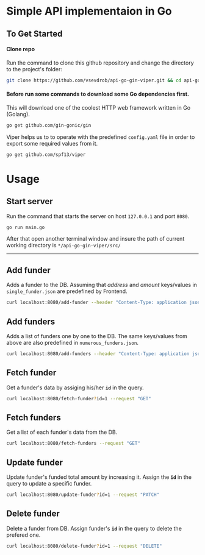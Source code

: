 # Simple API implementaion in Go

## To Get Started
#### Clone repo
Run the command to clone this github repository and change the directory to the project's folder:
```bash
git clone https://github.com/vsevdrob/api-go-gin-viper.git && cd api-go-gin-viper/src
```
#### Before run some commands to download some Go dependencies first.
This will download one of the coolest HTTP web framework written in Go (Golang).
```bash
go get github.com/gin-gonic/gin
```
Viper helps us to to operate with the predefined `config.yaml` file in order to export some required values from it.
```bash
go get github.com/spf13/viper
```
# Usage 
## Start server
Run the command that starts the server on host `127.0.0.1` and port `8080`.
```bash
go run main.go
```
After that open another terminal window and insure the path of current working directory is `*/api-go-gin-viper/src/`
___
## Add funder
Adds a funder to the DB. Assuming that *address* and *amount* keys/values in `single_funder.json` are predefined by Frontend.
```bash
curl localhost:8080/add-funder --header "Content-Type: application json" -d @single_funder.json --request "POST"
```
## Add funders
Adds a list of funders one by one to the DB. The same keys/values from above are also predefined in `numerous_funders.json`.
```bash
curl localhost:8080/add-funders --header "Content-Type: application json" -d @numerous_funders.json --request "POST"
```
## Fetch funder
Get a funder's data by assiging his/her **`id`** in the query.
```bash
curl localhost:8080/fetch-funder?id=1 --request "GET"
```
## Fetch funders
Get a list of each funder's data from the DB.
```bash
curl localhost:8080/fetch-funders --request "GET"
```
## Update funder
Update funder's funded total amount by increasing it. Assign the **`id`** in the query to update a specific funder. 
```bash
curl localhost:8080/update-funder?id=1 --request "PATCH"
```
## Delete funder
Delete a funder from DB. Assign funder's **`id`** in the query to delete the prefered one. 
```bash
curl localhost:8080/delete-funder?id=1 --request "DELETE"
```
